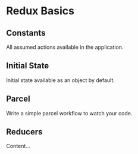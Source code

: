 # Redux Basics

## Constants

All assumed actions available in the application.

## Initial State

Initial state available as an object by default.

## Parcel

Write a simple parcel workflow to watch your code.

## Reducers

Content...
